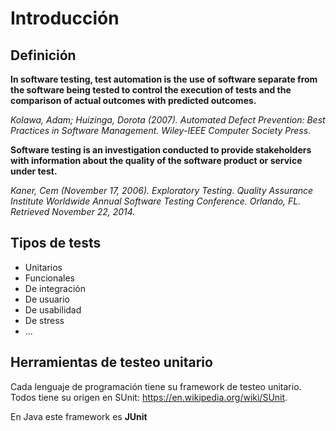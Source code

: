 Introducción
============

Definición
----------

**In software testing, test automation is the use of software separate from the software being tested to control the execution of tests and the comparison of actual outcomes with predicted outcomes.**

*Kolawa, Adam; Huizinga, Dorota (2007). Automated Defect Prevention: Best Practices in Software Management. Wiley-IEEE Computer Society Press.*


**Software testing is an investigation conducted to provide stakeholders with information about the quality of the software product or service under test.**

*Kaner, Cem (November 17, 2006). Exploratory Testing. Quality Assurance Institute Worldwide Annual Software Testing Conference. Orlando, FL. Retrieved November 22, 2014.*


Tipos de tests
--------------

- Unitarios
- Funcionales
- De integración
- De usuario
- De usabilidad
- De stress
- ...

Herramientas de testeo unitario
-------------------------------

Cada lenguaje de programación tiene su framework de testeo unitario. Todos tiene su origen en SUnit: https://en.wikipedia.org/wiki/SUnit.

En Java este framework es **JUnit**


